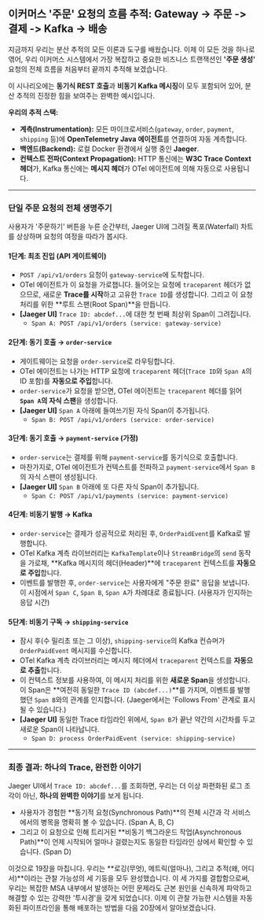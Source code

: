 ## 이커머스 '주문' 요청의 흐름 추적: Gateway -> 주문 -> 결제 -> Kafka -> 배송

지금까지 우리는 분산 추적의 모든 이론과 도구를 배웠습니다. 이제 이 모든 것을 하나로 엮어, 우리 이커머스 시스템에서 가장 복잡하고 중요한 비즈니스 트랜잭션인 **'주문 생성'** 요청의 전체 흐름을 처음부터 끝까지 추적해 보겠습니다.

이 시나리오에는 **동기식 REST 호출**과 **비동기 Kafka 메시징**이 모두 포함되어 있어, 분산 추적의 진정한 힘을 보여주는 완벽한 예시입니다.

**우리의 추적 스택:**
* **계측(Instrumentation):** 모든 마이크로서비스(`gateway`, `order`, `payment`, `shipping` 등)에 **OpenTelemetry Java 에이전트**를 연결하여 자동 계측합니다.
* **백엔드(Backend):** 로컬 Docker 환경에서 실행 중인 **Jaeger**.
* **컨텍스트 전파(Context Propagation):** HTTP 통신에는 **W3C Trace Context 헤더**가, Kafka 통신에는 **메시지 헤더**가 OTel 에이전트에 의해 자동으로 사용됩니다.

---

### 단일 주문 요청의 전체 생명주기

사용자가 '주문하기' 버튼을 누른 순간부터, Jaeger UI에 그려질 폭포(Waterfall) 차트를 상상하며 요청의 여정을 따라가 봅시다.

#### 1단계: 최초 진입 (API 게이트웨이)
* `POST /api/v1/orders` 요청이 `gateway-service`에 도착합니다.
* OTel 에이전트가 이 요청을 가로챕니다. 들어오는 요청에 `traceparent` 헤더가 없으므로, 새로운 **Trace를 시작**하고 고유한 `Trace ID`를 생성합니다. 그리고 이 요청 처리를 위한 **루트 스팬(Root Span)**을 만듭니다.
* **[Jaeger UI]** `Trace ID: abcdef...`에 대한 첫 번째 최상위 Span이 그려집니다.
    * `Span A: POST /api/v1/orders (service: gateway-service)`

#### 2단계: 동기 호출 → `order-service`
* 게이트웨이는 요청을 `order-service`로 라우팅합니다.
* OTel 에이전트는 나가는 HTTP 요청에 `traceparent` 헤더(`Trace ID`와 `Span A`의 ID 포함)를 **자동으로 주입**합니다.
* `order-service`가 요청을 받으면, OTel 에이전트는 `traceparent` 헤더를 읽어 **`Span A`의 자식 스팬**을 생성합니다.
* **[Jaeger UI]** `Span A` 아래에 들여쓰기된 자식 Span이 추가됩니다.
    * `Span B: POST /api/v1/orders (service: order-service)`

#### 3단계: 동기 호출 → `payment-service` (가정)
* `order-service`는 결제를 위해 `payment-service`를 동기식으로 호출합니다.
* 마찬가지로, OTel 에이전트가 컨텍스트를 전파하고 `payment-service`에서 `Span B`의 자식 스팬이 생성됩니다.
* **[Jaeger UI]** `Span B` 아래에 또 다른 자식 Span이 추가됩니다.
    * `Span C: POST /api/v1/payments (service: payment-service)`

#### 4단계: 비동기 발행 → Kafka
* `order-service`는 결제가 성공적으로 처리된 후, `OrderPaidEvent`를 Kafka로 발행합니다.
* OTel Kafka 계측 라이브러리는 `KafkaTemplate`이나 `StreamBridge`의 `send` 동작을 가로채, **Kafka 메시지의 헤더(Header)**에 `traceparent` 컨텍스트를 **자동으로 주입**합니다.
* 이벤트를 발행한 후, `order-service`는 사용자에게 "주문 완료" 응답을 보냅니다. 이 시점에서 `Span C`, `Span B`, `Span A`가 차례대로 종료됩니다. (사용자가 인지하는 응답 시간)

#### 5단계: 비동기 구독 → `shipping-service`
* 잠시 후(수 밀리초 또는 그 이상), `shipping-service`의 Kafka 컨슈머가 `OrderPaidEvent` 메시지를 수신합니다.
* OTel Kafka 계측 라이브러리는 메시지 헤더에서 `traceparent` 컨텍스트를 **자동으로 추출**합니다.
* 이 컨텍스트 정보를 사용하여, 이 메시지 처리를 위한 **새로운 Span**을 생성합니다. 이 Span은 **여전히 동일한 `Trace ID (abcdef...)`**를 가지며, 이벤트를 발행했던 `Span B`와의 관계를 인지합니다. (Jaeger에서는 'Follows From' 관계로 표시될 수 있습니다.)
* **[Jaeger UI]** 동일한 Trace 타임라인 위에서, `Span B`가 끝난 약간의 시간차를 두고 새로운 Span이 나타납니다.
    * `Span D: process OrderPaidEvent (service: shipping-service)`

---
### 최종 결과: 하나의 Trace, 완전한 이야기



Jaeger UI에서 `Trace ID: abcdef...`를 조회하면, 우리는 더 이상 파편화된 로그 조각이 아닌, **하나의 완벽한 이야기**를 보게 됩니다.
* 사용자가 경험한 **동기적 요청(Synchronous Path)**의 전체 시간과 각 서비스에서의 병목을 명확히 볼 수 있습니다. (Span A, B, C)
* 그리고 이 요청으로 인해 트리거된 **비동기 백그라운드 작업(Asynchronous Path)**이 언제 시작되어 얼마나 걸렸는지도 동일한 타임라인 상에서 확인할 수 있습니다. (Span D)

이것으로 19장을 마칩니다. 우리는 **로깅(무엇), 메트릭(얼마나), 그리고 추적(왜, 어디서)**이라는 관찰 가능성의 세 기둥을 모두 완성했습니다. 이 세 가지를 결합함으로써, 우리는 복잡한 MSA 내부에서 발생하는 어떤 문제라도 근본 원인을 신속하게 파악하고 해결할 수 있는 강력한 '투시경'을 갖게 되었습니다. 이제 이 관찰 가능한 시스템을 자동화된 파이프라인을 통해 배포하는 방법을 다음 20장에서 알아보겠습니다.
